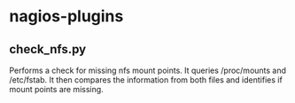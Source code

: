 # nagios-plugins

check_nfs.py
------------ 
Performs a check for missing nfs mount points. It queries /proc/mounts and /etc/fstab.
It then compares the information from both files and identifies if mount points are missing.

